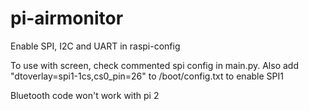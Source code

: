# pi-airmonitor

Enable SPI, I2C and UART in raspi-config

To use with screen, check commented spi config in main.py. Also add "dtoverlay=spi1-1cs,cs0_pin=26" to /boot/config.txt to enable SPI1

Bluetooth code won't work with pi 2

